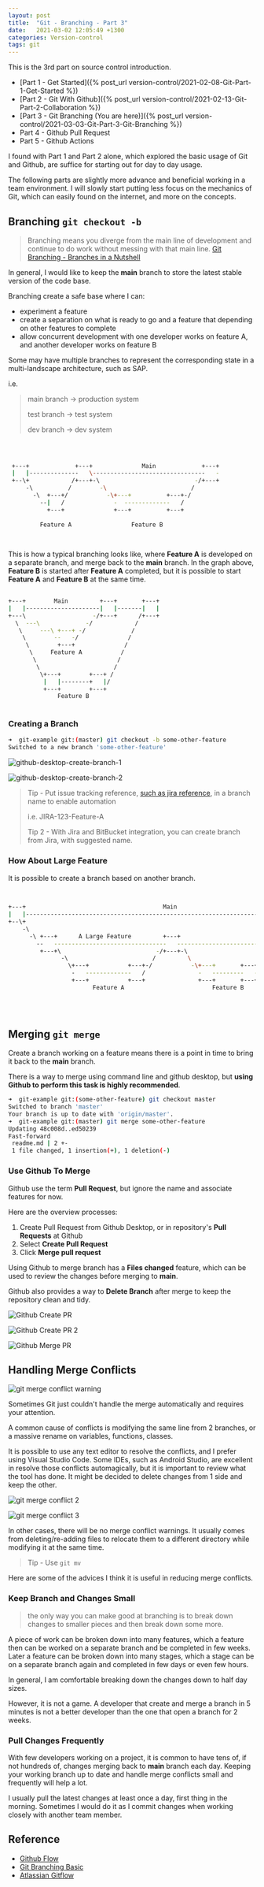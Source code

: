 ```yaml
---
layout: post
title:  "Git - Branching - Part 3"
date:   2021-03-02 12:05:49 +1300
categories: Version-control
tags: git
---
```


This is the 3rd part on source control introduction.

* [Part 1 - Get Started]({% post_url version-control/2021-02-08-Git-Part-1-Get-Started %})
* [Part 2 - Git With Github]({% post_url version-control/2021-02-13-Git-Part-2-Collaboration %})
* [Part 3 - Git Branching (You are here)]({% post_url version-control/2021-03-03-Git-Part-3-Git-Branching %})
* Part 4 - Github Pull Request
* Part 5 - Github Actions

I found with Part 1 and Part 2 alone, which explored the basic usage of Git and Github, are suffice for starting out for day to day usage.

The following parts are slightly more advance and beneficial working in a team environment. I will slowly start putting less focus on the mechanics of Git, which can easily found on the internet, and more on the concepts.

## Branching `git checkout -b`

> Branching means you diverge from the main line of development and continue to do work without messing with that main line. [Git Branching - Branches in a Nutshell](https://git-scm.com/book/en/v2/Git-Branching-Branches-in-a-Nutshell)

In general, I would like to keep the **main** branch to store the latest stable version of the code base.

Branching create a safe base where I can:

* experiment a feature
* create a separation on what is ready to go and a feature that depending on other features to complete
* allow concurrent development with one developer works on feature A, and another developer works on feature B

Some may have multiple branches to represent the corresponding state in a multi-landscape architecture, such as SAP.

i.e.
> main branch -> production system
>
> test branch -> test system
>
> dev branch -> dev system

```bash
                                                             
                                                             
                                                             
 +---+             +---+              Main             +---+ 
 |   |--------------   \--------------------------------   - 
 +--\+            /+---+-\                           -/+---+ 
     -\          /        -\                        /        
       -\  +---+/           -\+---+          +---+-/         
         --|   /              -  -------------   /           
           +---+              +---+          +---+           
                                                             
         Feature A                 Feature B                 
                                                             
                                                             
```

This is how a typical branching looks like, where **Feature A** is developed on a separate branch, and merge back to the **main** branch. In the graph above, **Feature B** is started after **Feature A** completed, but it is possible to start **Feature A** and **Feature B** at the same time.

```bash
                                                             
+---+        Main         +---+       +---+                  
|   |---------------------|   |-------|   |                  
+---\                   -/+---+      /+---+                  
  \  ---\             -/            /                        
   \     ---\ +---+ -/             /                         
    \        --   -/              /                          
     \        +---+              /                           
      \     Feature A           /                            
       \                       /                             
        \                     /                              
         \+---+        +---+ /                               
          |   |--------+   |/                                
          +---+        +---+                                 
              Feature B                                      
                                                             
```

### Creating a Branch

```bash
➜  git-example git:(master) git checkout -b some-other-feature
Switched to a new branch 'some-other-feature'
```

![github-desktop-create-branch-1](/assets/git/github-desktop-create-branch-1.png)

![github-desktop-create-branch-2](/assets/git/github-desktop-create-branch-2.png)

> Tip - Put issue tracking reference, [such as jira reference](https://support.atlassian.com/jira-cloud-administration/docs/enable-smart-commits/), in a branch name to enable automation
>
> i.e. JIRA-123-Feature-A
>
> Tip 2 - With Jira and BitBucket integration, you can create branch from Jira, with suggested name.

### How About Large Feature

It is possible to create a branch based on another branch.

```bash
                                                                                                   
                                                                                                   
+---+                                       Main                                              +---+
|   |------------------------------------------------------------------------------------------   |
+--\+                                                                                      -/ +---+
    -\                                                                                  --/        
      -\ +---+      A Large Feature         +---+                               +---+ -/           
        --   --------------------------------   ---------------------------------   -/             
         +---+\                           -/+---+-\                          -/ +---+              
               -\                        /         \                      --/                      
                 \+---+           +---+-/           -\+---+       +---+ -/                         
                  -   -------------   /               -   ---------   -/                           
                  +---+           +---+               +---+       +---+                            
                        Feature A                         Feature B                                
                                                                                                   
                                                                                                   
                                                                                                   
```

## Merging `git merge`

Create a branch working on a feature means there is a point in time to bring it back to the **main** branch.

There is a way to merge using command line and github desktop, but **using Github to perform this task is highly recommended**.

```bash
➜  git-example git:(some-other-feature) git checkout master 
Switched to branch 'master'
Your branch is up to date with 'origin/master'.
➜  git-example git:(master) git merge some-other-feature 
Updating 48c008d..ed50239
Fast-forward
 readme.md | 2 +-
 1 file changed, 1 insertion(+), 1 deletion(-)
```

### Use Github To Merge

Github use the term **Pull Request**, but ignore the name and associate features for now.

Here are the overview processes:

1. Create Pull Request from Github Desktop, or in repository's **Pull Requests** at Github
1. Select **Create Pull Request**
1. Click **Merge pull request**

Using Github to merge branch has a **Files changed** feature, which can be used to review the changes before merging to **main**.

Github also provides a way to **Delete Branch** after merge to keep the repository clean and tidy.

![Github Create PR](/assets/git/github-desktop-create-pr-1.png)

![Github Create PR 2](/assets/git/github-desktop-create-pr-2.png)

![Github Merge PR](/assets/git/github-desktop-create-pr-3.png)

## Handling Merge Conflicts

![git merge conflict warning](/assets/git/git-merge-conflict-1.png)

Sometimes Git just couldn't handle the merge automatically and requires your attention.

A common cause of conflicts is modifying the same line from 2 branches, or a massive rename on variables, functions, classes.

It is possible to use any text editor to resolve the conflicts, and I prefer using Visual Studio Code. Some IDEs, such as Android Studio, are excellent in resolve those conflicts automagically, but it is important to review what the tool has done. It might be decided to delete changes from 1 side and keep the other.

![git merge conflict 2](/assets/git/git-merge-conflict-2.png)

![git merge conflict 3](/assets/git/git-merge-conflict-3.png)

In other cases, there will be no merge conflict warnings. It usually comes from deleting/re-adding files to relocate them to a different directory while modifying it at the same time.

> Tip - Use `git mv`

Here are some of the advices I think it is useful in reducing merge conflicts.

### Keep Branch and Changes Small

> the only way you can make good at branching is to break down changes to smaller pieces and then break down some more.

A piece of work can be broken down into many features, which a feature then can be worked on a separate branch and be completed in few weeks. Later a feature can be broken down into many stages, which a stage can be on a separate branch again and completed in few days or even few hours.

In general, I am comfortable breaking down the changes down to half day sizes.

However, it is not a game. A developer that create and merge a branch in 5 minutes is not a better developer than the one that open a branch for 2 weeks.

### Pull Changes Frequently

With few developers working on a project, it is common to have tens of, if not hundreds of, changes merging back to **main** branch each day. Keeping your working branch up to date and handle merge conflicts small and frequently will help a lot.

I usually pull the latest changes at least once a day, first thing in the morning. Sometimes I would do it as I commit changes when working closely with another team member.

## Reference

* [Github Flow](https://guides.github.com/introduction/flow/)
* [Git Branching Basic](https://git-scm.com/book/en/v2/Git-Branching-Basic-Branching-and-Merging)
* [Atlassian Gitflow](https://www.atlassian.com/git/tutorials/comparing-workflows/gitflow-workflow#:~:text=Gitflow%20Workflow%20is%20a%20Git,designed%20around%20the%20project%20release.)
